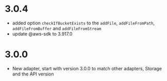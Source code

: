 # 3.0.4
- added option `checkIfBucketExists` to the `addFile`, `addFileFromPath`, `addFileFromBuffer` and `addFileFromStream`
- update @aws-sdk to 3.917.0

# 3.0.0
- New adapter, start with version 3.0.0 to match other adapters, Storage and the API version